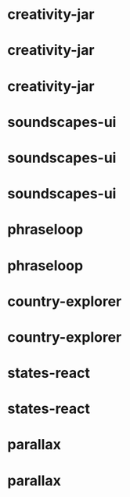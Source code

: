 # creativity-jar
# creativity-jar
# creativity-jar
# soundscapes-ui
# soundscapes-ui
# soundscapes-ui
# phraseloop
# phraseloop
# country-explorer
# country-explorer
# states-react
# states-react
# parallax
# parallax
